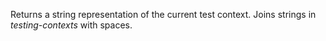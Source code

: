   Returns a string representation of the current test context. Joins
  strings in *testing-contexts* with spaces.
